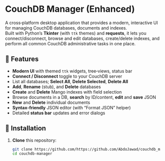 # CouchDB Manager (Enhanced)

A cross‑platform desktop application that provides a modern, interactive UI for managing CouchDB databases, documents and indexes.  
Built with Python’s **Tkinter** (with `ttk` themes) and **requests**, it lets you connect/disconnect, browse and edit databases, create/delete indexes, and perform all common CouchDB administrative tasks in one place.

## 🔎 Features

- **Modern UI** with themed `ttk` widgets, tree‑views, status bar  
- **Connect / Disconnect** toggle to your CouchDB server  
- List all databases; **Select All**, **Delete Selected**, **Delete All**  
- **Add**, **Rename** (stub), and **Delete** databases  
- **Create** and **Delete** Mango indexes with field selection  
- Browse documents in a DB, **search** by ID/content, **edit** and **save** JSON  
- **New** and **Delete** individual documents  
- **Syntax‑friendly** JSON editor (with “Format JSON” helper)  
- Detailed **status bar** updates and error dialogs  

## 🚀 Installation

1. **Clone** this repository:
   ```bash
   git clone https://github.com/https://github.com/AbdoJawad/couchdb_manager/couchdb‑manager.git
   cd couchdb‑manager
